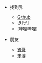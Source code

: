 <!-- _navbar.md -->

* 找到我
  * [Github](https://github.com/LinChentang)
  * [知乎]
  * [哔哩哔哩]

* 朋友
  
  * [锋哥](https://github.com/Relph1119)
  * [宋博](https://github.com/KMnO4-zx)
